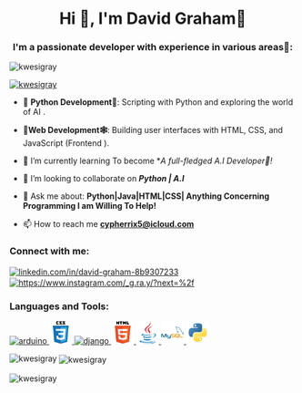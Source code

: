 <h1 align="center">Hi 👋, I'm David Graham🤠</h1>
<h3 align="center">I'm a passionate developer with experience in various areas🦾:</h3>

<p align="left"> <img src="https://komarev.com/ghpvc/?username=kwesigray&label=Profile%20Views&color=FF0000&style=flat" alt="kwesigray" /> </p>

<p align="left"> <a href="https://github.com/ryo-ma/github-profile-trophy"><img src="https://github-profile-trophy.vercel.app/?username=kwesigray" alt="kwesigray" /></a> </p>

- 🔭 **Python Development🐍**: Scripting with Python and exploring the world of AI .

- 🤝**Web Development🕸**: Building user interfaces with HTML, CSS, and JavaScript (Frontend ).

- 🌱 I’m currently learning To become **A full-fledged A.I Developer🌱!*

- 👯 I’m looking to collaborate on ***Python | A.I***

- 💬 Ask me about: **Python|Java|HTML|CSS| Anything Concerning Programming I am Willing To Help!**

- 📫 How to reach me **cypherrix5@icloud.com**

<h3 align="left">Connect with me:</h3>
<p align="left">
<a href="https://linkedin.com/in/linkedin.com/in/david-graham-8b9307233" target="blank"><img align="center" src="https://raw.githubusercontent.com/rahuldkjain/github-profile-readme-generator/master/src/images/icons/Social/linked-in-alt.svg" alt="linkedin.com/in/david-graham-8b9307233" height="30" width="40" /></a>
<a href="https://instagram.com/https://www.instagram.com/_g.ra.y/?next=%2f" target="blank"><img align="center" src="https://raw.githubusercontent.com/rahuldkjain/github-profile-readme-generator/master/src/images/icons/Social/instagram.svg" alt="https://www.instagram.com/_g.ra.y/?next=%2f" height="30" width="40" /></a>
</p>

<h3 align="left">Languages and Tools:</h3>
<p align="left"> <a href="https://www.arduino.cc/" target="_blank" rel="noreferrer"> <img src="https://cdn.worldvectorlogo.com/logos/arduino-1.svg" alt="arduino" width="40" height="40"/> </a> <a href="https://www.w3schools.com/css/" target="_blank" rel="noreferrer"> <img src="https://raw.githubusercontent.com/devicons/devicon/master/icons/css3/css3-original-wordmark.svg" alt="css3" width="40" height="40"/> </a> <a href="https://www.djangoproject.com/" target="_blank" rel="noreferrer"> <img src="https://cdn.worldvectorlogo.com/logos/django.svg" alt="django" width="40" height="40"/> </a> <a href="https://www.w3.org/html/" target="_blank" rel="noreferrer"> <img src="https://raw.githubusercontent.com/devicons/devicon/master/icons/html5/html5-original-wordmark.svg" alt="html5" width="40" height="40"/> </a> <a href="https://www.java.com" target="_blank" rel="noreferrer"> <img src="https://raw.githubusercontent.com/devicons/devicon/master/icons/java/java-original.svg" alt="java" width="40" height="40"/> </a> <a href="https://www.mysql.com/" target="_blank" rel="noreferrer"> <img src="https://raw.githubusercontent.com/devicons/devicon/master/icons/mysql/mysql-original-wordmark.svg" alt="mysql" width="40" height="40"/> </a> <a href="https://www.python.org" target="_blank" rel="noreferrer"> <img src="https://raw.githubusercontent.com/devicons/devicon/master/icons/python/python-original.svg" alt="python" width="40" height="40"/> </a> </p>

<p><img align="left" src="https://github-readme-stats.vercel.app/api/top-langs?username=kwesigray&show_icons=true&locale=en&layout=compact" alt="kwesigray" /></p>

<p>&nbsp;<img align="center" src="https://github-readme-stats.vercel.app/api?username=kwesigray&show_icons=true&locale=en" alt="kwesigray" /></p>

<p><img align="center" src="https://github-readme-streak-stats.herokuapp.com/?user=kwesigray&" alt="kwesigray" /></p>
